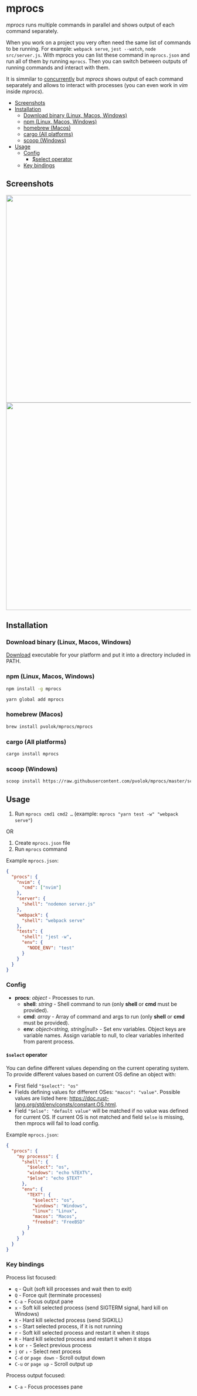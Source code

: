 # mprocs

_mprocs_ runs multiple commands in parallel and shows output of each command
separately.

When you work on a project you very often need the same list of commands to be
running. For example: `webpack serve`, `jest --watch`, `node src/server.js`.
With mprocs you can list these command in `mprocs.json` and run all of them by
running `mprocs`. Then you can switch between outputs of running commands and
interact with them.

It is simmilar to
[concurrently](https://github.com/open-cli-tools/concurrently) but _mprocs_
shows output of each command separately and allows to interact with processes
(you can even work in _vim_ inside _mprocs_).

<!--ts-->

- [Screenshots](#screenshots)
- [Installation](#installation)
  - [Download binary (Linux, Macos, Windows)](#download-binary-linux-macos-windows)
  - [npm (Linux, Macos, Windows)](#npm-linux-macos-windows)
  - [homebrew (Macos)](#homebrew-macos)
  - [cargo (All platforms)](#cargo-all-platforms)
  - [scoop (Windows)](#scoop-windows)
- [Usage](#usage)
  - [Config](#config)
    - [$select operator](#select-operator)
  - [Key bindings](#key-bindings)

<!-- Created by https://github.com/ekalinin/github-markdown-toc -->
<!-- Added by: pvolok, at: Sat May 21 22:14:47 +07 2022 -->

<!--te-->

## Screenshots

<img src="img/screenshot1.png" width="889" height="564" />
<img src="img/screenshot2.png" width="889" height="564" />

## Installation

### Download binary (Linux, Macos, Windows)

[Download](https://github.com/pvolok/mprocs/releases) executable for your
platform and put it into a directory included in PATH.

### npm (Linux, Macos, Windows)

```sh
npm install -g mprocs
```

```sh
yarn global add mprocs
```

### homebrew (Macos)

```sh
brew install pvolok/mprocs/mprocs
```

### cargo (All platforms)

```sh
cargo install mprocs
```

### scoop (Windows)

```sh
scoop install https://raw.githubusercontent.com/pvolok/mprocs/master/scoop.json
```

## Usage

1. Run `mprocs cmd1 cmd2 …` (example: `mprocs "yarn test -w" "webpack serve"`)

OR

1. Create `mprocs.json` file
2. Run `mprocs` command

Example `mprocs.json`:

```json
{
  "procs": {
    "nvim": {
      "cmd": ["nvim"]
    },
    "server": {
      "shell": "nodemon server.js"
    },
    "webpack": {
      "shell": "webpack serve"
    },
    "tests": {
      "shell": "jest -w",
      "env": {
        "NODE_ENV": "test"
      }
    }
  }
}
```

### Config

- **procs**: _object_ - Processes to run.
  - **shell**: _string_ - Shell command to run (only **shell** or **cmd** must
    be provided).
  - **cmd**: _array<string>_ - Array of command and args to run (only **shell**
    or **cmd** must be provided).
  - **env**: _object<string, string|null>_ - Set env variables. Object keys are
    variable names. Assign variable to null, to clear variables inherited from
    parent process.

#### `$select` operator

You can define different values depending on the current operating system.
To provide different values based on current OS define an object with:

- First field `"$select": "os"`
- Fields defining values for different OSes: `"macos": "value"`. Possible
  values are listed here:
  https://doc.rust-lang.org/std/env/consts/constant.OS.html.
- Field `"$else": "default value"` will be matched if no value was defined for
  current OS. If current OS is not matched and field `$else` is missing, then
  mprocs will fail to load config.

Example `mprocs.json`:

```json
{
  "procs": {
    "my processs": {
      "shell": {
        "$select": "os",
        "windows": "echo %TEXT%",
        "$else": "echo $TEXT"
      },
      "env": {
        "TEXT": {
          "$select": "os",
          "windows": "Windows",
          "linux": "Linux",
          "macos": "Macos",
          "freebsd": "FreeBSD"
        }
      }
    }
  }
}
```

### Key bindings

Process list focused:

- `q` - Quit (soft kill processes and wait then to exit)
- `Q` - Force quit (terminate processes)
- `C-a` - Focus output pane
- `x` - Soft kill selected process (send SIGTERM signal, hard kill on Windows)
- `X` - Hard kill selected process (send SIGKILL)
- `s` - Start selected process, if it is not running
- `r` - Soft kill selected process and restart it when it stops
- `R` - Hard kill selected process and restart it when it stops
- `k` or `↑` - Select previous process
- `j` or `↓` - Select next process
- `C-d` or `page down` - Scroll output down
- `C-u` or `page up` - Scroll output up

Process output focused:

- `C-a` - Focus processes pane
